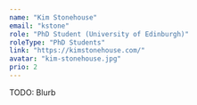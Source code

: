 ```yaml
---
name: "Kim Stonehouse"
email: "kstone"
role: "PhD Student (University of Edinburgh)"
roleType: "PhD Students"
link: "https://kimstonehouse.com/"
avatar: "kim-stonehouse.jpg"
prio: 2
---
```


TODO: Blurb
